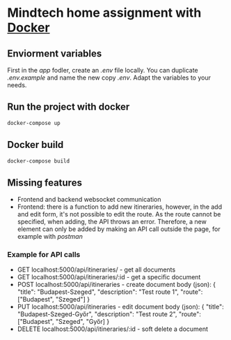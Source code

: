 # Mindtech home assignment with [Docker][docker-desktop]

## Enviorment variables

First in the *app* fodler, create an *.env* file locally. You can duplicate *.env.example* and name the new copy *.env*. Adapt the variables to your needs.

## Run the project with docker

```sh
docker-compose up
```

## Docker build

```sh
docker-compose build
```


## Missing features

- Frontend and backend websocket communication
- Frontend: there is a function to add new itineraries, however, in the add and edit form, it's not possible to edit the route. As the route cannot be specified, when adding, the API throws an error. Therefore, a new element can only be added by making an API call outside the page, for example with *postman*

### Example for API calls

- GET localhost:5000/api/itineraries/ - get all documents
- GET localhost:5000/api/itineraries/:id - get a specific document
- POST localhost:5000/api/itineraries - create document
    body (json):
    {
        "title": "Budapest-Szeged",
        "description": "Test route 1",
        "route": ["Budapest", "Szeged"]
    }
- PUT localhost:5000/api/itineraries - edit document
    body (json):
    {
        "title": "Budapest-Szeged-Győr",
        "description": "Test route 2",
        "route": ["Budapest", "Szeged", "Győr]
    }
- DELETE localhost:5000/api/itineraries/:id - soft delete a document

[docker-desktop]: https://www.docker.com/